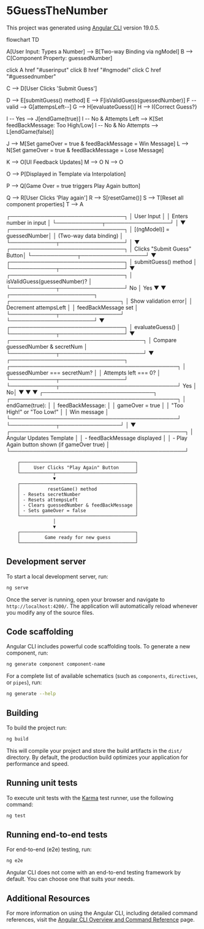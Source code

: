 # 5GuessTheNumber

This project was generated using [Angular CLI](https://github.com/angular/angular-cli) version 19.0.5.

flowchart TD

A[User Input: Types a Number] --> B[Two-way Binding via ngModel] 
B --> C[Component Property: guessedNumber]

click A href "#userinput"
click B href "#ngmodel"
click C href "#guessednumber"

C --> D[User Clicks 'Submit Guess']

D --> E[submitGuess() method]
E --> F[isValidGuess(guessedNumber)]
F -- valid --> G[attempsLeft--]
G --> H[evaluateGuess()]
H --> I{Correct Guess?}

I -- Yes --> J[endGame(true)]
I -- No & Attempts Left --> K[Set feedBackMessage: Too High/Low]
I -- No & No Attempts --> L[endGame(false)]

J --> M[Set gameOver = true & feedBackMessage = Win Message]
L --> N[Set gameOver = true & feedBackMessage = Lose Message]

K --> O[UI Feedback Updates]
M --> O
N --> O

O --> P[Displayed in Template via Interpolation]

P --> Q[Game Over = true triggers Play Again button]

Q --> R[User Clicks 'Play again']
R --> S[resetGame()]
S --> T[Reset all component properties]
T --> A


┌──────────────────────────────┐
                                       │         User Input           │
                                       │    Enters number in input    │
                                       └────────────┬─────────────────┘
                                                    │
                                                    ▼
                                       ┌──────────────────────────────┐
                                       │   [(ngModel)] = guessedNumber│
                                       │   (Two-way data binding)     │
                                       └────────────┬─────────────────┘
                                                    │
                                                    ▼
                                       ┌──────────────────────────────┐
                                       │  Clicks "Submit Guess" Button│
                                       └────────────┬─────────────────┘
                                                    ▼
                                       ┌──────────────────────────────┐
                                       │      submitGuess() method     │
                                       └────────────┬─────────────────┘
                                                    ▼
                                       ┌──────────────────────────────┐
                                       │ isValidGuess(guessedNumber)? │
                                       └────────────┬─────────────────┘
                                       No           │           Yes
                                       ▼            ▼
                        ┌──────────────────────┐   ┌─────────────────────────────┐
                        │ Show validation error│   │ Decrement attempsLeft       │
                        │ feedBackMessage set  │   └────────────┬────────────────┘
                        └──────────────────────┘                ▼
                                                   ┌──────────────────────────────┐
                                                   │      evaluateGuess()         │
                                                   └────────────┬─────────────────┘
                                                                ▼
                                                ┌───────────────────────────────────┐
                                                │ Compare guessedNumber & secretNum │
                                                └────────────┬──────────────────────┘
                                                             ▼
        ┌──────────────────────────────┐   ┌────────────────────────────────────────────┐
        │ guessedNumber === secretNum? │   │ Attempts left === 0?                       │
        └────────────┬─────────────────┘   └────────────┬───────────────────────────────┘
        Yes          │                                 No│
        ▼            ▼                                   ▼
┌─────────────────────────────┐         ┌────────────────────────────────────────────┐
│   endGame(true):            │         │   feedBackMessage:                         │
│   gameOver = true           │         │   "Too High!" or "Too Low!"                │
│   Win message               │         └────────────────────────────────────────────┘
└────────────┬────────────────┘
             │
             ▼
┌──────────────────────────────────────────────┐
│ Angular Updates Template                     │
│ - feedBackMessage displayed                  │
│ - Play Again button shown (if gameOver true) │
└──────────────────────────────────────────────┘

        ┌──────────────────────────────────────────┐
        │     User Clicks "Play Again" Button      │
        └────────────┬─────────────────────────────┘
                     ▼
        ┌──────────────────────────────────────────┐
        │          resetGame() method              │
        │ - Resets secretNumber                    │
        │ - Resets attempsLeft                     │
        │ - Clears guessedNumber & feedBackMessage │
        │ - Sets gameOver = false                  │
        └──────────────────────────────────────────┘
                     │
                     ▼
        ┌──────────────────────────────────────────┐
        │         Game ready for new guess         │
        └──────────────────────────────────────────┘

## Development server

To start a local development server, run:

```bash
ng serve
```

Once the server is running, open your browser and navigate to `http://localhost:4200/`. The application will automatically reload whenever you modify any of the source files.

## Code scaffolding

Angular CLI includes powerful code scaffolding tools. To generate a new component, run:

```bash
ng generate component component-name
```

For a complete list of available schematics (such as `components`, `directives`, or `pipes`), run:

```bash
ng generate --help
```

## Building

To build the project run:

```bash
ng build
```

This will compile your project and store the build artifacts in the `dist/` directory. By default, the production build optimizes your application for performance and speed.

## Running unit tests

To execute unit tests with the [Karma](https://karma-runner.github.io) test runner, use the following command:

```bash
ng test
```

## Running end-to-end tests

For end-to-end (e2e) testing, run:

```bash
ng e2e
```

Angular CLI does not come with an end-to-end testing framework by default. You can choose one that suits your needs.

## Additional Resources

For more information on using the Angular CLI, including detailed command references, visit the [Angular CLI Overview and Command Reference](https://angular.dev/tools/cli) page.
